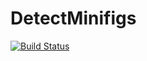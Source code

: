 # DetectMinifigs

[![Build Status](https://github.com/kafisatz/DetectMinifigs.jl/actions/workflows/CI.yml/badge.svg?branch=main)](https://github.com/kafisatz/DetectMinifigs.jl/actions/workflows/CI.yml?query=branch%3Amain)
